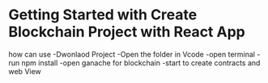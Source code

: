 # Getting Started with Create  Blockchain Project with React App

how can use
    -Dwonlaod Project
    -Open the folder in Vcode
    -open terminal
    -run npm install
    -open ganache for blockchain
    -start to create contracts and web View

    